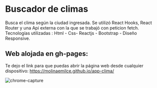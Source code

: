 # Buscador de climas
Busca el clima según la ciudad ingresada. Se utilizó React Hooks, React Router y una Api externa con la que se trabajó con peticion fetch.
Tecnologías utilizadas : Html - Css- Reactjs - Bootstrap - Diseño Responsive.

## Web alojada en gh-pages: 
Te dejo el link para que puedas abrir la página web desde cualquier dispositivo: https://molinaemilce.github.io/app-clima/

![chrome-capture](https://user-images.githubusercontent.com/74062042/126056845-8dedb9fa-e3ec-428f-83d8-6ae96bef11f8.gif)


